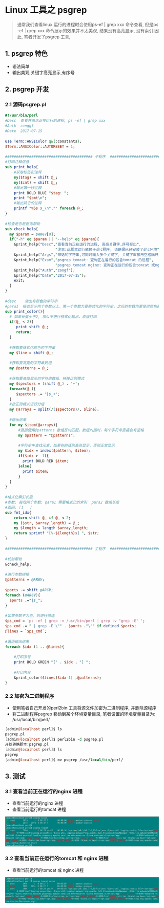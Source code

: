 # Linux 工具之 psgrep 
> 通常我们查看linux 运行的进程时会使用ps-ef | grep xxx 命令查看, 但是ps -ef | grep xxx 命令展示的效果并不太美观, 结果没有高亮显示, 没有索引.因此, 笔者开发了psgrep 工具, 

## 1. psgrep 特色
* 语法简单
* 输出美观,关键字高亮显示,有序号

## 2. psgrep 开发 

### 2.1 源码psgrep.pl

```perl
#!/usr/bin/perl
#Desc  查看并筛选正在运行的进程, ps -ef | grep xxx
#Auth  zonggf
#Date  2017-07-15

use Term::ANSIColor qw(:constants);
$Term::ANSIColor::AUTORESET = 1;

######################################## 子程序  ########################################
#打印注释信息
sub print_help{
    #获取标签和注释
    my($tag) = shift @_;
    my($cmt) = shift @_;
    #输出第一行注释
    print BOLD BLUE "$tag: ";
    print "$cmt\n";
    #输出其它的注释
    printf "%5s $_\n","" foreach @_;
}

#检查是否是查询帮助
sub check_help{
  my $param = $ARGV[0];
  if("-h" eq $param || "--help" eq $param){
    &print_help("Desc","查看当前正在运行的进程, 高亮关键字,序号标出",
                       "注意:此脚本运行依赖于shc程序, 请确保已经安装了shc环境",);
    &print_help("Args","筛选的字符串,可同时输入多个关键字, 关键字直接用空格隔开, 多个关键字直接为或的关系",);
    &print_help("Exam","psgrep tomcat: 查询正在运行的包含tomcat 的进程",
                       "psgrep tomcat nginx: 查询正在运行的包含tomcat 或nginx 的进程");
    &print_help("Auth","zongf");
    &print_help("Date","2017-07-15");
    exit;
  }
}

#desc    输出有颜色的字符串
#para1  接收至少两个参数以上，第一个参数为要格式化的字符串，之后的参数为要使用颜色的字符串
sub print_color(){
  # 如果长度小于2, 那么不进行格式化输出，直接打印
  if(@_ < 2){
     print shift @_;
     return;
  }

  #获取要格式化颜色的字符串
  my $line = shift @_;

  #获取要高亮的字符串数组
  my @patterns = @_;

  #获取要高亮显示的字符串数组，拼接正则模式
  my $spectors = (shift @_) . '+';
  foreach(@_){
     $spectors .= "|$_+";
  }
  #按正则模式进行分组
  my @arrays = split(/($spectors)/, $line);

  #输出结果
  for my $item(@arrays){
      #直接使用@patterns 数组反向匹配，数组内插时，每个字符串直接会有空格
      my $pattern = "@patterns";
      
      #字符串中查找元素，如果有的话则高亮显示，否则正常显示
      my $idx = index($pattern, $item);
      if($idx > -1){
        print BOLD RED $item;
      }else{
        print $item;
      }   
  }
}

#格式化索引长度
#参数: 接收两个参数: para1 需要格式化的索引  para2 数组长度
#返回: [1   ]
sub fmt_idx{
    return shift @_ if @_ < 2;
    my ($str, $array_length) = @_;
    my $length = length $array_length;
    return sprintf "[%-${length}s] ", $str;
} 

######################################## 主程序  ########################################

#校验帮助
&check_help;

#进行参数拼接
@patterns = @ARGV;

$ports .= shift @ARGV;
foreach (@ARGV){
  $ports .="|$_";
}

#如果参数不为空，则进行筛选
$ps_cmd = 'ps -ef | grep -v /usr/bin/perl | grep -v "grep -E" ';
$ps_cmd .= " | grep -E \"" . $ports ."\"" if defined $ports;
@lines = `$ps_cmd`;

#遍历输出结果
foreach $idx (1 .. @lines){
    
    #打印序号
    print BOLD GREEN "[" . $idx . "] ";

    #打印内容
    &print_color($lines[$idx-1] ,@patterns);
}


```

### 2.2 加密为二进制程序
* 使用笔者自己开发的perl2bin 工具将源文件加密为二进制程序, 并删除源程序
* 将二进制程序psgrep 移动到某个环境变量目录, 笔者设置的环境变量目录为: /usr/local/bin/perl/

```perl
[admin@localhost perl]$ ls
psgrep.pl
[admin@localhost perl]$ perl2bin -d psgrep.pl 
开始转换脚本:psgrep.pl
[admin@localhost perl]$ ls
psgrep
[admin@localhost perl]$ mv psgrep /usr/local/bin/perl/
```

## 3. 测试

### 3.1 查看当前正在运行的nginx 进程
* 查看当前运行的nginx 进程
* 查看当前运行的tomcat 进程

![](/assets/perl_2017-07-15_100047.png)


### 3.2 查看当前正在运行的tomcat 和 nginx 进程
* 查看当前运行的tomcat 或 nginx 进程

![](/assets/perl_2017-07-15_100113.png)









